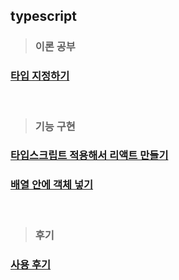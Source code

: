 ## typescript

> ### 이론 공부
### [타입 지정하기](https://github.com/ka0824/typescript/blob/main/theory/assign_type.md)


<br />

> ### 기능 구현
### [타입스크립트 적용해서 리액트 만들기](https://github.com/ka0824/typescript/blob/main/feat/start_react_typescript.md)

### [배열 안에 객체 넣기](https://github.com/ka0824/typescript/blob/main/feat/object_in_array.md)

<br />


> ### 후기
### [사용 후기](https://github.com/ka0824/typescript/blob/main/review/review.md)
